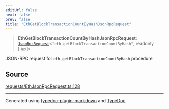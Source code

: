 ```yaml
---
editUrl: false
next: false
prev: false
title: "EthGetBlockTransactionCountByHashJsonRpcRequest"
---
```


> **EthGetBlockTransactionCountByHashJsonRpcRequest**: [`JsonRpcRequest`](/reference/tevm/jsonrpc/type-aliases/jsonrpcrequest/)\<`"eth_getBlockTransactionCountByHash"`, readonly [`Hex`]\>

JSON-RPC request for `eth_getBlockTransactionCountByHash` procedure

## Source

[requests/EthJsonRpcRequest.ts:128](https://github.com/evmts/tevm-monorepo/blob/main/packages/procedures-types/src/requests/EthJsonRpcRequest.ts#L128)

***
Generated using [typedoc-plugin-markdown](https://www.npmjs.com/package/typedoc-plugin-markdown) and [TypeDoc](https://typedoc.org/)
